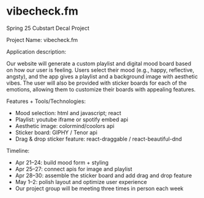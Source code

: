 # vibecheck.fm
Spring 25 Cubstart Decal Project

Project Name: vibecheck.fm

Application description:

Our website will generate a custom playlist and digital mood board based on how our user is feeling. Users select their mood (e.g., happy, reflective, angsty), and the app gives a playlist and a background image with aesthetic vibes. The user will also be provided with sticker boards for each of the emotions, allowing them to customize their boards with appealing features. 

Features + Tools/Technologies:

- Mood selection: html and javascript; react
- Playlist: youtube iframe or spotify embed api
- Aesthetic image: colormind/coolors api
- Sticker board: GIPHY / Tenor api
- Drag & drop sticker feature: react-draggable / react-beautiful-dnd

Timeline:
- Apr 21–24: build mood form + styling
- Apr 25–27: connect apis for image and playlist
- Apr 28–30: assemble the sticker board and add drag and drop feature
- May 1–2: polish layout and optimize user experience
- Our project group will be meeting three times in person each week
